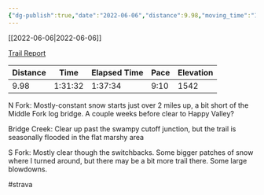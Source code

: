 ```yaml
---
{"dg-publish":true,"date":"2022-06-06","distance":9.98,"moving_time":"1:31:32","elapsed_time":"1:37:34","pace":"9:10","total_elevation_gain":1542,"url":"https://www.strava.com/activities/7267417884","permalink":"/01-personal/strava/2022-06-06-trail-report/","dgPassFrontmatter":true}
---
```



[[2022-06-06\|2022-06-06]]

[Trail Report](https://www.strava.com/activities/7267417884)

| Distance | Time    | Elapsed Time | Pace | Elevation |
| -------- | ------- | ------------ | ---- | --------- |
| 9.98     | 1:31:32 | 1:37:34      | 9:10 | 1542      |


N Fork: Mostly-constant snow starts just over 2 miles up, a bit short of the Middle Fork log bridge. A couple weeks before clear to Happy Valley?

Bridge Creek: Clear up past the swampy cutoff junction, but the trail is seasonally flooded in the flat marshy area

S Fork: Mostly clear though the switchbacks. Some bigger patches of snow where I turned around, but there may be a bit more trail there. Some large blowdowns.

#strava
